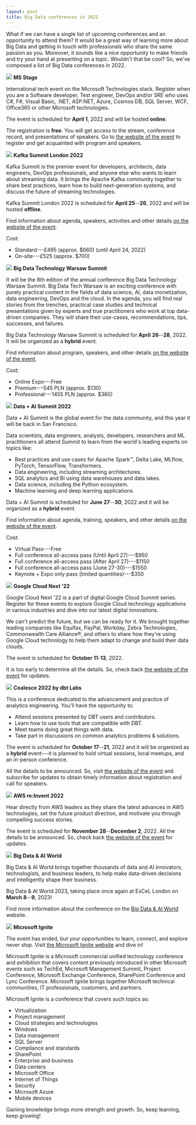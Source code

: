 ```yaml
---
layout: post
title: Big Data conferences in 2022
---
```


What if we can have a single list of upcoming conferences and an
opportunity to attend them? It would be a great way of learning more
about Big Data and getting in touch with professionals who share the
same passion as you. Moreover, it sounds like a nice opportunity to make
friends and try your hand at presenting on a topic. Wouldn't that be
cool? So, we've composed a list of Big Data conferences in 2022.

![](/imgs/image1.jpg)
**MS Stage**

International tech event on the Microsoft Technologies stack. Register
when you are a Software developer, Test engineer, DevOps and/or SRE who
uses C\#, F\#, Visual Basic, .NET, ASP.NET, Azure, Cosmos DB, SQL
Server, WCF, Office365 or other Microsoft technologies.

The event is scheduled for **April 1**, 2022 and will be hosted
**online**.

The registration is **free**. You will get access to the stream,
conference record, and presentations of speakers. Go to [the website of
the event](https://msstage.com/) to register and get acquainted with
program and speakers.

![](/imgs/image2.jpg)
**Kafka Summit London 2022**

Kafka Summit is the premier event for developers, architects, data
engineers, DevOps professionals, and anyone else who wants to learn
about streaming data. It brings the Apache Kafka community together to
share best practices, learn how to build next-generation systems, and
discuss the future of streaming technologies.

Kafka Summit London 2022 is scheduled for **April 25**--**26**, 2022 and
will be hosted **offline**.

Find information about agenda, speakers, activities and other details
[on the website of the
event](https://www.kafka-summit.org/events/kafka-summit-london-2022/about).

Cost:
-   Standard---£495 (approx. \$660) (until April 24, 2022)
-   On-site---£525 (approx. \$700)

![](/imgs/image3.jpg)
**Big Data Technology Warsaw Summit**

It will be the 8th edition of the annual conference Big Data Technology
Warsaw Summit. Big Data Tech Warsaw is an exciting conference with
purely practical content in the fields of data science, AI, data
monetization, data engineering, DevOps and the cloud. In the agenda, you
will find real stories from the trenches, practical case studies and
technical presentations given by experts and true practitioners who work
at top data-driven companies. They will share their use-cases,
recommendations, tips, successes, and failures.

Big Data Technology Warsaw Summit is scheduled for **April**
**26**--**28**, 2022. It will be organized as a **hybrid** event.

Find information about program, speakers, and other details [on the
website of the event](https://bigdatatechwarsaw.eu/).

Cost:
-   Online Expo---Free
-   Premium---545 PLN (approx. \$130)
-   Professional---1455 PLN (approx. \$360)

![](/imgs/image4.jpg)
**Data + AI Summit 2022**

Data + AI Summit is the global event for the data community, and this
year it will be back in San Francisco.

Data scientists, data engineers, analysts, developers, researchers and
ML practitioners all attend Summit to learn from the world's leading
experts on topics like:
-   Best practices and use cases for Apache Spark™, Delta Lake, MLflow,
    PyTorch, TensorFlow, Transformers.
-   Data engineering, including streaming architectures.
-   SQL analytics and BI using data warehouses and data lakes.
-   Data science, including the Python ecosystem.
-   Machine learning and deep learning applications.

Data + AI Summit is scheduled for **June 27**--**30**, 2022 and it will
be organized as a **hybrid** event.

Find information about agenda, training, speakers, and other details [on
the website of the
event](https://databricks.com/dataaisummit/north-america-2022).

Cost:
-   Virtual Pass---Free
-   Full conference all-access pass (Until April 27)---\$950
-   Full conference all-access pass (After April 27)---\$1150
-   Full conference all-access pass (June 27-30)---\$1550
-   Keynote + Expo only pass (limited quantities)---\$350

![](/imgs/image5.jpg)
**Google Cloud Next '22**

Google Cloud Next '22 is a part of digital Google Cloud Summit series.
Register for these events to explore Google Cloud technology
applications in various industries and dive into our latest digital
innovations.

We can't predict the future, but we can be ready for it. We brought
together leading companies like Equifax, PayPal, Workday, Zebra
Technologies, Commonwealth Care Alliance®, and others to share how
they're using Google Cloud technology to help them adapt to change and
build their data clouds.

The event is scheduled for **October 11**-**13**, 2022.

It is too early to determine all the details. So, check back [the
website of the event](https://cloud.withgoogle.com/next) for updates.

![](/imgs/image6.jpg)
**Coalesce 2022 by dbt Labs**

This is a conference dedicated to the advancement and practice of
analytics engineering. You'll have the opportunity to:
-   Attend sessions presented by DBT users and contributors.
-   Learn how to use tools that are compatible with DBT.
-   Meet teams doing great things with data.
-   Take part in discussions on common analytics problems & solutions.

The event is scheduled for **October 17**--**21**, 2022 and it will be
organized as a **hybrid** event---it is planned to hold virtual
sessions, local meetups, and an in-person conference.

All the details to be announced. So, visit [the website of the
event](https://coalesce.getdbt.com/#coalesceForm) and subscribe for
updates to obtain timely information about registration and call for
speakers.

![](/imgs/image7.jpg)
**AWS re:Invent 2022**

Hear directly from AWS leaders as they share the latest advances in AWS
technologies, set the future product direction, and motivate you through
compelling success stories.

The event is scheduled for **November 28**--**December 2**, 2022. All
the details to be announced. So, check back [the website of the
event](https://reinvent.awsevents.com/) for updates.

![](/imgs/image8.jpg)
**Big Data & AI World**

Big Data & AI World brings together thousands of data and AI innovators,
technologists, and business leaders, to help make data-driven decisions
and intelligently shape their business.

Big Data & AI World 2023, taking place once again at ExCeL London on
**March 8**--**9**, 2023!

Find more information about the conference on the [Big Data & AI
World](https://www.bigdataworld.com/welcome) website.

![](/imgs/image9.jpg)
**Microsoft Ignite**

The event has ended, but your opportunities to learn, connect, and
explore never stop. Visit [the Microsoft Ignite
website](https://myignite.microsoft.com/home) and dive in!

Microsoft Ignite is a Microsoft commercial unified technology conference
and exhibition that covers content previously introduced in other
Microsoft events such as TechEd, Microsoft Management Summit, Project
Conference, Microsoft Exchange Conference, SharePoint Conference and
Lync Conference. Microsoft Ignite brings together Microsoft technical
communities, IT professionals, customers, and partners.

Microsoft Ignite is a conference that covers such topics as:
-   Virtualization
-   Project management
-   Cloud strategies and technologies
-   Windows
-   Data management
-   SQL Server
-   Compliance and standards
-   SharePoint
-   Enterprise and business
-   Data centers
-   Microsoft Office
-   Internet of Things
-   Security
-   Microsoft Azure
-   Mobile devices

Gaining knowledge brings more strength and growth. So, keep learning,
keep growing!
